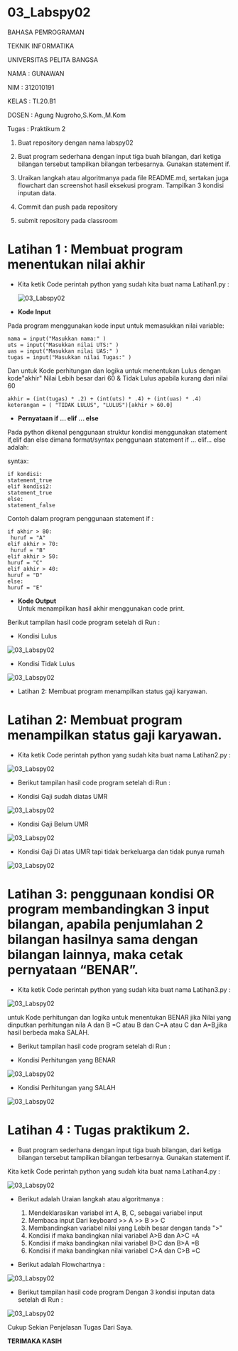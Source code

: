 # 03_Labspy02

BAHASA PEMROGRAMAN

TEKNIK INFORMATIKA

UNIVERSITAS PELITA BANGSA

NAMA : GUNAWAN

NIM     : 312010191

KELAS   : TI.20.B1

DOSEN   : Agung Nugroho,S.Kom.,M.Kom

Tugas   : Praktikum 2
1. Buat repository dengan nama labspy02

2. Buat program sederhana dengan input tiga buah bilangan, dari ketiga bilangan
tersebut tampilkan bilangan terbesarnya. Gunakan statement if.
3. Uraikan langkah atau algoritmanya pada file README.md, sertakan juga flowchart
dan screenshot hasil eksekusi program. Tampilkan 3 kondisi inputan data.
4. Commit dan push pada repository

5. submit  repository pada classroom 

# **Latihan 1 : Membuat program menentukan nilai akhir**
       
- Kita ketik Code perintah python yang sudah kita buat nama Latihan1.py :   
 
  ![03_Labspy02](Gambar/01_Latihan1.py.jpg)
  
- **Kode Input**

Pada program menggunakan kode input untuk memasukkan nilai variable:

    nama = input("Masukkan nama:" )
    uts = input("Masukkan nilai UTS:" )
    uas = input("Masukkan nilai UAS:" )
    tugas = input("Masukkan nilai Tugas:" )
    
Dan untuk Kode perhitungan dan logika untuk menentukan Lulus dengan kode"akhir" Nilai Lebih besar dari 60 & Tidak Lulus apabila kurang dari nilai 60

    akhir = (int(tugas) * .2) + (int(uts) * .4) + (int(uas) * .4)
    keterangan = ( "TIDAK LULUS", "LULUS")[akhir > 60.0]

- **Pernyataan if … elif … else**
 
Pada python dikenal penggunaan struktur kondisi menggunakan statement if,elif dan else dimana
format/syntax penggunaan statement if … elif... else adalah:

syntax:

    if kondisi:
    statement_true
    elif kondisi2:
    statement_true
    else:
    statement_false

Contoh dalam program penggunaan statement if :

    if akhir > 80:
     huruf = "A"
    elif akhir > 70:
     huruf = "B"
    elif akhir > 50:
    huruf = "C"
    elif akhir > 40:
    huruf = "D"
    else:
    huruf = "E"
    
- **Kode Output**   
Untuk menampilkan hasil akhir menggunakan code print.

Berikut tampilan hasil code program setelah di Run :
- Kondisi Lulus

![03_Labspy02](Gambar/02_Latihan1_Run_Lulus.jpg)
    
- Kondisi Tidak Lulus

![03_Labspy02](Gambar/03_Latihan1_Run_TidakLulus.jpg)

- Latihan 2: Membuat program menampilkan status gaji karyawan.

# **Latihan 2: Membuat program menampilkan status gaji karyawan.**

- Kita ketik Code perintah python yang sudah kita buat nama Latihan2.py : 

![03_Labspy02](Gambar/04_Latihan2.py.jpg)

- Berikut tampilan hasil code program setelah di Run :

- Kondisi Gaji sudah diatas UMR

![03_Labspy02](Gambar/05_Latihan2_Run_GajisudahdiatasUMR.jpg)

- Kondisi Gaji Belum UMR

![03_Labspy02](Gambar/06_Latihan2_Run_GajiBelumUMR.jpg)

- Kondisi Gaji Di atas UMR tapi tidak berkeluarga dan tidak punya rumah

![03_Labspy02](Gambar/07_Latihan2_Run_GajisudahdiatasUMR_Tdkpunyarumah.jpg)

# Latihan 3: penggunaan kondisi OR program membandingkan 3 input bilangan, apabila penjumlahan 2 bilangan hasilnya sama dengan bilangan lainnya, maka cetak pernyataan “BENAR”.

- Kita ketik Code perintah python yang sudah kita buat nama Latihan3.py : 

![03_Labspy02](Gambar/08_Latihan3_PenggunaankondisiOR.py.jpg)

untuk Kode perhitungan dan logika untuk menentukan BENAR jika Nilai yang dinputkan perhitungan nila A dan B =C atau B dan C=A atau C dan A=B,jika hasil berbeda maka SALAH.

- Berikut tampilan hasil code program setelah di Run :

- Kondisi Perhitungan yang BENAR

![03_Labspy02](Gambar/09_Latihan3_PenggunaankondisiOR_Run_Benar.jpg)

- Kondisi Perhitungan yang SALAH

![03_Labspy02](Gambar/10_Latihan3_PenggunaankondisiOR_Run_Salah.jpg)

# **Latihan 4 : Tugas praktikum 2.**

- Buat program sederhana dengan input tiga buah bilangan, dari ketiga bilangan
tersebut tampilkan bilangan terbesarnya. Gunakan statement if.

Kita ketik Code perintah python yang sudah kita buat nama Latihan4.py : 

![03_Labspy02](Gambar/11_Latihan4_Tugaspraktikum2.jpg)

- Berikut adalah Uraian langkah atau algoritmanya : 

     1. Mendeklarasikan variabel int A, B, C, sebagai variabel input
     2. Membaca input Dari keyboard  >> A >> B >> C
     3. Membandingkan variabel nilai yang Lebih besar dengan tanda ">"
     4. Kondisi if maka bandingkan nilai variabel A>B dan A>C =A
     5. Kondisi if maka bandingkan nilai variabel B>C dan B>A =B
     6. Kondisi if maka bandingkan nilai variabel C>A dan C>B =C
     
- Berikut adalah Flowchartnya : 

![03_Labspy02](Gambar/13_Flowchart.jpg)

- Berikut tampilan hasil code program Dengan 3 kondisi inputan data setelah di Run :

![03_Labspy02](Gambar/12_Latihan4_Tugaspraktikum2_Run3kondisi.jpg)

Cukup Sekian Penjelasan Tugas Dari Saya.

**TERIMAKA KASIH**
